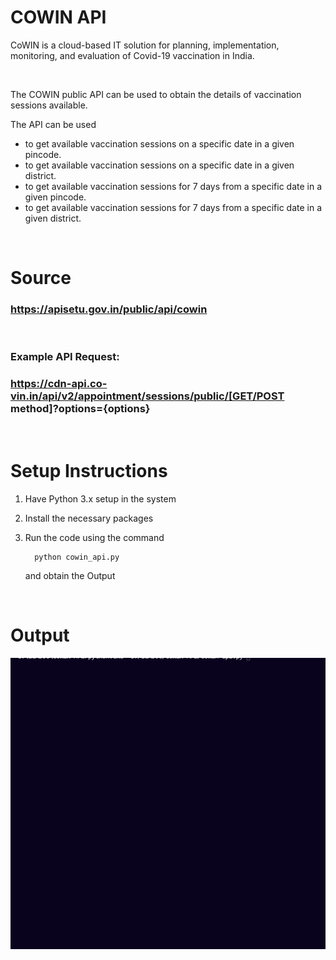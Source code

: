 # COWIN API

CoWIN is a cloud-based IT solution for planning, implementation, monitoring, and evaluation of Covid-19 vaccination in India.

<br>

The COWIN public API can be used to obtain the details of vaccination sessions available.
<br>

The API can be used 
- to get available vaccination sessions on a specific date in a given pincode.
- to get available vaccination sessions on a specific date in a given district.
- to get available vaccination sessions for 7 days from a specific date in a given pincode.
- to get available vaccination sessions for 7 days from a specific date in a given district.

<br>    

# Source  
### https://apisetu.gov.in/public/api/cowin 

<br>  

### Example API Request: 
### https://cdn-api.co-vin.in/api/v2/appointment/sessions/public/[GET/POST method]?options={options}

<br>

# Setup Instructions

1. Have Python 3.x setup in the system
2. Install the necessary packages 
3. Run the code using the command

    ```
      python cowin_api.py
    ```
   and obtain the Output

<br> 

# Output

<img src="Images/img3.gif">